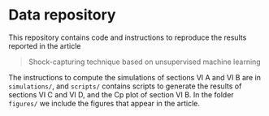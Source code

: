 # Data repository

This repository contains code and instructions to reproduce the results reported in the article

> Shock-capturing technique based on unsupervised machine learning

The instructions to compute the simulations of sections VI A and VI B are in `simulations/`,
and `scripts/` contains scripts to generate the results of sections VI C and VI D, and the
Cp plot of section VI B.
In the folder `figures/` we include the figures that appear in the article.
